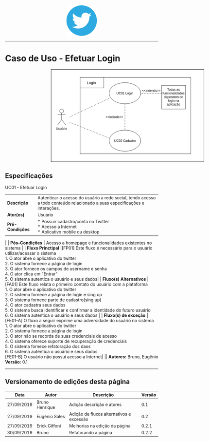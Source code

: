 <span style="margin-left: 40%;">![Twitter Logo](../../images/twitter-logo-100px.png)</span>

***
# Caso de Uso - Efetuar Login

<span style="margin-left: 30%;">![Login](../images/UC-Login.png)</span>


## Especificações

UC01 - Efetuar Login

|  |  |
|------|-------|
| **Descrição** | Autenticar o acesso do usuário a rede social, tendo acesso a todo conteúdo relacionado a suas especificações e interações. |
| **Ator(es)** | Usuário |
| **Pré-Condições** | * Possuir cadastro/conta no Twitter </br> * Acesso a Internet <br/> * Aplicativo mobile ou desktop
 |
| **Pós-Condições** | Acesso a homepage e funcionalidades existentes no sistema |
| **Fluxo Princtipal** |[FP01] Este fluxo é necessário para o usuário utilizar/acessar o sistema<br/>1. O ator abre o aplicativo do twitter </br> 2. O sistema fornece a página de login </br> 3.  O ator fornece os campos de username e senha<br/> 4. O ator clica em "Entrar" <br/> 5. O sistema autentica o usuário e seus dados|
| **Fluxo(s) Alternativos** | [FA01] Este fluxo relata o primeiro contato do usuário com a plataforma<br/>1. O ator abre o aplicativo do twitter </br> 2. O sistema fornece a página de login e sing up </br> 3. O sistema fornece parte de cadastro(sing up) <br/> 4. O ator cadastra seus dados <br/> 5. O sistema busca identificar e confirmar a identidade do futuro usuário<br/>6. O sistema autentica o usuário e seus dados |
| **Fluxo(s) de exceção** | [FE01-A] O fluxo a seguir exprime uma adversidade do usuário no sistema<br/> 1. O ator abre o aplicativo do twitter <br/> 2. O sistema fornece a página de login <br/>3. O ator não se recorda de suas credenciais de acesso<br/>4. O sistema oferece suporte de recuperação de credenciais <br/> 5. O sistema fornece refatoração dos daos<br/> 6. O sistema autentica o usuário e seus dados <br/> [FE01-B] O usuário não possui acesso a Internet|
||
**Autores:** Bruno, Eugênio </br>
**Versão:** 0.1
***

## Versionamento de edições desta página
| Data | Autor | Descrição | Versão |
|------|-------|-----------|--------|
| 27/09/2019 | Bruno Henrique | Adição descrição e atores| 0.1 |
| 27/09/2019 | Eugênio Sales | Adição de fluxos alternativos e excessão | 0.2 |
| 27/09/2019 | Erick Giffoni | Melhorias na edição da página | 0.2.1 |
| 30/09/2019 | Bruno | Refatorando a página | 0.2.2 |
